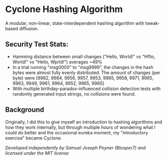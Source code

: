 # Cyclone Hashing Algorithm
A modular, non-linear, state-interdependent hashing algorithm with tweak-based diffusion.

## Security Test Stats:
- Hamming distance between small changes ("Hello, World!" vs "Hfllo, World!" vs "Hello, Wprld!") averages ~49%
- In a trial running "msg0000" to "msg9999", the changes in the hash bytes were almost fully evenly distributed. The amount of changes (per byte) were [9962, 9964, 9956, 9957, 9953, 9965, 9958, 9971, 9965, 9963, 9949, 9961, 9964, 9952, 9965, 9960]
- With multiple birthday-paradox-influenced collision detection tests with randomly generated input strings, no collisions were found.

## Background
Originally, I did this to give myself an introduction to hashing algorithms and how they work internally, but through multiple hours of wondering what I could do better and the occasional eureka moment, my "introductory exercise" became Cyclone.


*Developed independently by Samuel Joseph Poyner (Blooper7) and licensed under the MIT license*
